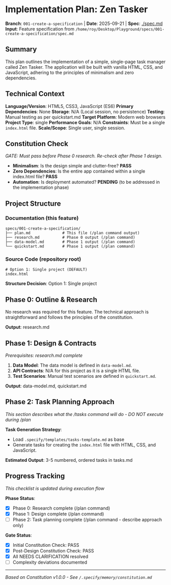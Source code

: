 # Implementation Plan: Zen Tasker

**Branch**: `001-create-a-specification` | **Date**: 2025-09-21 | **Spec**: [./spec.md](./spec.md)
**Input**: Feature specification from `/home/roy/Desktop/Playground/specs/001-create-a-specification/spec.md`

## Summary
This plan outlines the implementation of a simple, single-page task manager called Zen Tasker. The application will be built with vanilla HTML, CSS, and JavaScript, adhering to the principles of minimalism and zero dependencies.

## Technical Context
**Language/Version**: HTML5, CSS3, JavaScript (ES6)
**Primary Dependencies**: None
**Storage**: N/A (Local session, no persistence)
**Testing**: Manual testing as per quickstart.md
**Target Platform**: Modern web browsers
**Project Type**: single
**Performance Goals**: N/A
**Constraints**: Must be a single `index.html` file.
**Scale/Scope**: Single user, single session.

## Constitution Check
*GATE: Must pass before Phase 0 research. Re-check after Phase 1 design.*

*   **Minimalism**: Is the design simple and clutter-free? **PASS**
*   **Zero Dependencies**: Is the entire app contained within a single index.html file? **PASS**
*   **Automation**: Is deployment automated? **PENDING** (to be addressed in the implementation phase)

## Project Structure

### Documentation (this feature)
```
specs/001-create-a-specification/
├── plan.md              # This file (/plan command output)
├── research.md          # Phase 0 output (/plan command)
├── data-model.md        # Phase 1 output (/plan command)
└── quickstart.md        # Phase 1 output (/plan command)
```

### Source Code (repository root)
```
# Option 1: Single project (DEFAULT)
index.html
```

**Structure Decision**: Option 1: Single project

## Phase 0: Outline & Research
No research was required for this feature. The technical approach is straightforward and follows the principles of the constitution.

**Output**: research.md

## Phase 1: Design & Contracts
*Prerequisites: research.md complete*

1.  **Data Model**: The data model is defined in `data-model.md`.
2.  **API Contracts**: N/A for this project as it is a single HTML file.
3.  **Test Scenarios**: Manual test scenarios are defined in `quickstart.md`.

**Output**: data-model.md, quickstart.md

## Phase 2: Task Planning Approach
*This section describes what the /tasks command will do - DO NOT execute during /plan*

**Task Generation Strategy**:
- Load `.specify/templates/tasks-template.md` as base
- Generate tasks for creating the `index.html` file with HTML, CSS, and JavaScript.

**Estimated Output**: 3-5 numbered, ordered tasks in tasks.md

## Progress Tracking
*This checklist is updated during execution flow*

**Phase Status**:
- [X] Phase 0: Research complete (/plan command)
- [X] Phase 1: Design complete (/plan command)
- [ ] Phase 2: Task planning complete (/plan command - describe approach only)

**Gate Status**:
- [X] Initial Constitution Check: PASS
- [X] Post-Design Constitution Check: PASS
- [X] All NEEDS CLARIFICATION resolved
- [ ] Complexity deviations documented

---
*Based on Constitution v1.0.0 - See `/.specify/memory/constitution.md`*